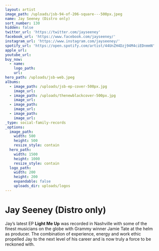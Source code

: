 ```yaml
---
layout: artist
image_path: /uploads/jsb-94-of-206-square---500px.jpeg
name: Jay Seeney (Distro only)
sort_number: 130
hidden: false
twitter_url: 'https://twitter.com/jayseeney'
facebook_url: 'https://www.facebook.com/jayseeney/'
instagram_url: 'https://www.instagram.com/jayseeney/'
spotify_url: 'https://open.spotify.com/artist/44UnZH4Dzj94M4ciEDnmmN'
apple_url:
youtube_url:
buy_now:
  - name:
    logo_path:
    url:
hero_path: /uploads/jsb-web.jpeg
albums:
  - image_path: /uploads/jsb-ep-cover-500px.jpg
    image_url:
  - image_path: /uploads/thenewblackcover-500px.jpg
    image_url:
  - image_path:
    image_url:
  - image_path:
    image_url:
_type: social-family-records
_options:
  image_path:
    width: 500
    height: 500
    resize_style: contain
  hero_path:
    width: 1500
    height: 1000
    resize_style: contain
  logo_path:
    width: 200
    height: 200
    expandable: false
    uploads_dir: uploads/logos
---
```


# Jay Seeney (Distro only)

Jay’s latest EP **Light Me Up** was recorded in Nashville with some of the finest musicians on the globe with Grammy winner Jamie Tate at the helm as producer. The combination of experience, energy and work ethic propelled Jay to the next level of his career and is now truly a force to be reckoned with.